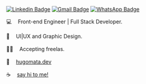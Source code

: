 [![Linkedin Badge](https://img.shields.io/badge/-Linkedin-blue?style=flat-square&logo=Linkedin&logoColor=white&link=https://www.linkedin.com/in/hugomelodamata/)](https://www.linkedin.com/in/hugomelodamata/)  [![Gmail Badge](https://img.shields.io/badge/-Email-c14438?style=flat-square&logo=Gmail&logoColor=white&link=mailto:contatohugomelo@gmail.com)](mailto:contatohugomelo@gmail.com) [![WhatsApp Badge](https://img.shields.io/badge/-WhatsApp-26B03D?style=flat-square&logo=WhatsApp&logoColor=white&link=https://api.whatsapp.com/send?phone=5531998733330)](https://api.whatsapp.com/send?phone=5531998733330)

💻 ㅤFront-end Engineer | Full Stack Developer.

🎨 ㅤUI|UX and Graphic Design.

🥷🏻 ㅤAccepting freelas.

📓 ㅤ<a target="_blank" href="https://hugomata.dev">hugomata.dev</a>

☕️ ㅤ<a target="_blank" href="https://www.linkedin.com/in/hugomata/">say hi to me!</a>
